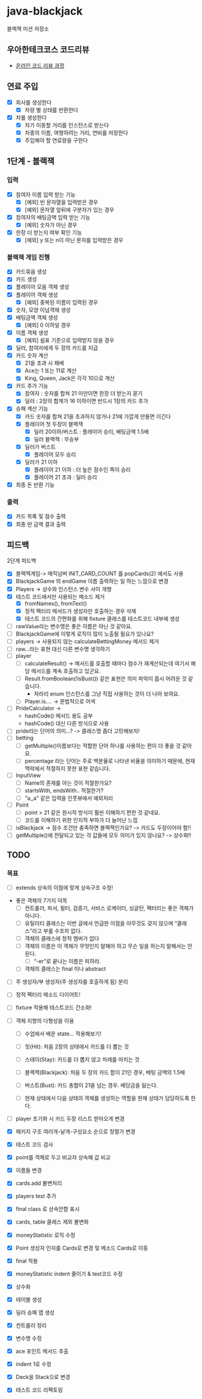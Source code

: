 # java-blackjack

블랙잭 미션 저장소

## 우아한테크코스 코드리뷰

- [온라인 코드 리뷰 과정](https://github.com/woowacourse/woowacourse-docs/blob/master/maincourse/README.md)

## 연료 주입

- [x] 회사를 생성한다
    - [x] 차량 별 상태를 반환한다
- [x] 차를 생성한다
    - [x] 차가 이동할 거리를 인스턴스로 받는다
    - [x] 차종의 이름, 여행하려는 거리, 연비를 저장한다
    - [x] 주입해야 할 연료량을 구한다

## 1단계 - 블랙잭

### 입력

- [x] 참여자 이름 입력 받는 기능
    - [x] [예외] 빈 문자열을 입력받은 경우
    - [x] [예외] 문자열 앞뒤에 구분자가 있는 경우
- [x] 참여자의 배팅금액 입력 받는 기능
    - [x] [예외] 숫자가 아닌 경우
- [x] 한장 더 받는지 여부 확인 기능
    - [x] [예외] y 또는 n이 아닌 문자를 입력받은 경우

### 블랙잭 게임 진행

- [x] 카드묶음 생성
- [x] 카드 생성
- [x] 플레이어 모음 객체 생성
- [x] 플레이어 객체 생성
    - [x] [예외] 중복된 이름이 입력된 경우
- [x] 숫자, 모양 이넘객체 생성
- [x] 배팅금액 객체 생성
    - [x] [예외] 0 이하일 경우
- [x] 이름 객체 생성
    - [x] [예외] 쉼표 기준으로 입력받지 않을 경우
- [x] 딜러, 참여자에게 두 장의 카드를 지급
- [x] 카드 숫자 계산
    - [x] 21을 초과 시 패배
    - [x] Ace는 1 또는 11로 계산
    - [x] King, Queen, Jack은 각각 10으로 계산
- [x] 카드 추가 기능
    - [x] 참여자 : 숫자를 합쳐 21 미만이면 한장 더 받는지 묻기
    - [x] 딜러 : 2장의 합계가 16 이하이면 반드시 1장의 카드 추가
- [x] 승패 계산 기능
    - [x] 카드 숫자를 합쳐 21을 초과하지 않거나 21에 가깝게 만들면 이긴다
    - [x] 플레이어 첫 두장이 블랙잭
        - [x] 딜러 20이하/버스트 : 플레이어 승리, 배팅금액 1.5배
        - [x] 딜러 블랙잭 : 무승부
    - [x] 딜러가 버스트
        - [x] 플레이어 모두 승리
    - [x] 딜러가 21 이하
        - [x] 플레이어 21 이하 : 더 높은 점수인 쪽이 승리
        - [x] 플레이어 21 초과 : 딜러 승리
- [x] 최종 돈 반환 기능

### 출력

- [x] 카드 목록 및 점수 출력
- [x] 최종 딴 금액 결과 출력

## 피드백

2단계 피드백

- [x] 블랙잭게임-> 매직넘버 INIT_CARD_COUNT 를 popCards(2) 에서도 사용
- [x] BlackjackGame 의 endGame 이름 출력하는 일 하는 느낌으로 변경
- [x] Players -> 상수와 인스턴스 변수 사이 개행
- [x] 테스트 코드에서만 사용되는 메소드 제거
  - [x] fromNames(), fromText()
  - [x] 정적 팩터리 메서드가 생성자만 호출하는 경우 삭제
  - [x] 테스트 코드의 간편화를 위해 fixture 클래스를 테스트코드 내부에 생성
- [ ] rawValue라는 변수명은 좋은 이름은 아닌 것 같아요.
- [ ] BlackjackGame에 이렇게 로직이 많이 노출될 필요가 있나요?
- [ ] players -> 사용되지 않는 calculateBettingMoney 메서드 제거
- [ ] raw...라는 표현 대신 다른 변수명 생각하기
- [ ] player
    - [ ] calculateResult() -> 메서드를 호출할 때마다 점수가 재계산되는데 여기서 해당 메서드를 계속 호출하고 있군요.
    - [ ] Result.fromBoolean(!isBust()) 같은 표현은 의미 파악이 몹시 어려운 것 같습니다.
        - 차라리 enum 인스턴스를 그냥 직접 사용하는 것이 더 나아 보여요.
    - [ ] Player.is.... -> 문법적으로 어색
- [ ] PrideCalculator ->
    - hashCode() 메서드 용도 공부
    - hashCode() 대신 다른 방식으로 사용
- [ ] pride라는 단어의 의미...? -> 클래스명 좀더 고민해보자!
- [ ] betting
    - [ ] getMultiple()이름보다는 적합한 단어 하나를 사용하는 편이 더 좋을 것 같아요.
    - [ ] percentage 라는 단어는 주로 백분율로 나타낸 비율을 의미하기 때문에, 현재 맥락에서 적절하지 못한 표현 같습니다.
- [ ] InputView
  - [ ] Name의 존재를 아는 것이 적절한가요?
  - [ ] startsWith, endsWith.. 적절한가? 
  - [ ] "a,,a" 같은 입력을 인풋뷰에서 예외처리
- [ ] Point
  - [ ] point > 21 같은 원시적 방식이 훨씬 이해하기 편한 것 같네요.
  - [ ] 코드를 이해하기 위한 인지적 부하가 더 늘어난 느낌
- [ ] isBlackjack -> 점수 조건만 충족하면 블랙잭인가요? -> 카드도 두장이어야 함!!
- [ ] getMultiple()에 전달되고 있는 각 값들에 모두 의미가 있지 않나요? -> 상수화!!

## TODO

### 목표
- [ ] extends 상속의 이점에 맞게 상속구조 수정!
- 좋은 객체의 7가지 덕목
  - [ ] 컨트롤러, 파서, 필터, 검증기, 서비스 로케이터, 싱글턴, 팩터리는 좋은 객체가 아니다.
  - [ ] 유틸리티 클래스는 이번 글에서 언급한 이점을 아무것도 갖지 않으며 “클래스”라고 부를 수조차 없다.
  - [ ] 객체의 클래스에 정적 멤버가 없다
  - [ ] 객체의 이름은 이 객체가 무엇인지 말해야 하고 무슨 일을 하는지 말해서는 안 된다.
    - [ ] “-er”로 끝나는 이름은 피하라.
  - [ ] 객체의 클래스는 final 이나 abstract
- [ ] 주 생성자/부 생성자(주 생성자를 호출하게 됨) 분리

- [ ] 정적 팩터리 메소드 다이어트!
- [ ] fixture 적용해 테스트코드 간소화!
- [ ] 객체 지향의 다형성을 이용
  - [ ] 수업에서 배운 state... 적용해보기!
  - [ ] 힛(Hit): 처음 2장의 상태에서 카드를 더 뽑는 것
  - [ ] 스테이(Stay): 카드를 더 뽑지 않고 차례를 마치는 것
  - [ ] 블랙잭(Blackjack): 처음 두 장의 카드 합이 21인 경우, 베팅 금액의 1.5배
  - [ ] 버스트(Bust): 카드 총합이 21을 넘는 경우. 배당금을 잃는다.
  - [ ] 현재 상태에서 다음 상태의 객체를 생성하는 역할을 현재 상태가 담당하도록 한다.


- [ ] player 초기화 시 카드 두장 리스트 받아오게 변경

- [x] 패키지 구조 여러개-낱개-구성요소 순으로 정렬가 변경
- [x] 테스트 코드 검사
- [x] point를 객체로 두고 비교자 상속해 값 비교
- [x] 이름들 변경

- [x] cards.add 불변처리
- [x] players test 추가
- [x] final class 로 상속안함 표시
- [x] cards, table 클래스 제외 불변화
- [x] moneyStatistic 로직 수정
- [x] Point 생성자 인자를 Cards로 변경 및 메소드 Cards로 이동

- [x] final 적용
- [x] moneyStatistic indent 줄이기 & test코드 수정
- [x] 상수화
- [x] 테이블 생성
- [x] 딜러 승패 맵 생성
- [x] 컨트롤러 정리
- [x] 변수명 수정
- [x] ace 포인트 메서드 추출
- [x] indent 1로 수정
- [x] Deck을 Stack으로 변경
- [x] 테스트 코드 리팩토링
